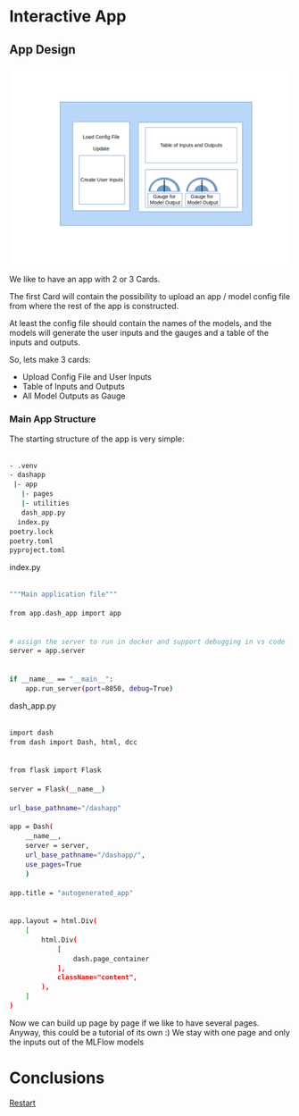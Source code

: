 
# Interactive App


## App Design

![app_design](./assets/App_design.png)

We like to have an app with 2 or 3 Cards. 

The first Card will contain the possibility to upload an app / model config file from where the rest of the app is constructed.

At least the config file should contain the names of the models, and the models will generate the user inputs and the gauges and a table of the inputs and outputs.

So, lets make 3 cards:

- Upload Config File and User Inputs
- Table of Inputs and Outputs
- All Model Outputs as Gauge


### Main App Structure

The starting structure of the app is very simple:

```bash

- .venv
- dashapp
 |- app
   |- pages
   |- utilities
   dash_app.py
  index.py
poetry.lock
poetry.toml
pyproject.toml

```

index.py

```bash

"""Main application file"""

from app.dash_app import app


# assign the server to run in docker and support debugging in vs code
server = app.server


if __name__ == "__main__":
    app.run_server(port=8050, debug=True)

```


dash_app.py

```bash

import dash
from dash import Dash, html, dcc


from flask import Flask

server = Flask(__name__)

url_base_pathname="/dashapp"

app = Dash(
    __name__, 
    server = server,
    url_base_pathname="/dashapp/",
    use_pages=True
    )

app.title = "autogenerated_app"


app.layout = html.Div(
    [
        html.Div(
            [
                dash.page_container
            ],
            className="content",
        ),
    ]
)


```

Now we can build up page by page if we like to have several pages. 
Anyway, this could be a tutorial of its own :) 
We stay with one page and only the inputs out of the MLFlow models




# Conclusions



[Restart](./README.md)